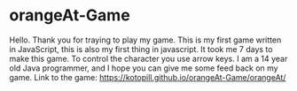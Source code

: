 # orangeAt-Game
Hello.
Thank you for traying to play my game. This is my first game written in JavaScript, this is also my first thing in javascript. It took me 7 days to make this game. To control the character you use arrow keys. I am a 14 year old Java programmer, and I hope you can give me some feed back on my game.
Link to the game: https://kotopill.github.io/orangeAt-Game/orangeAt/
